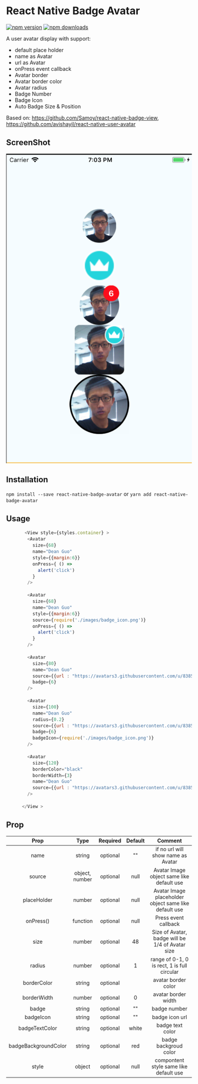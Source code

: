 # React Native Badge Avatar

[![npm version](https://img.shields.io/npm/v/react-native-badge-avatar.svg?style=flat-square)](https://www.npmjs.com/package/react-native-badge-avatar)
[![npm downloads](https://img.shields.io/npm/dm/react-native-badge-avatar.svg?style=flat-square)](https://www.npmjs.com/package/react-native-badge-avatar)

A user avatar display with support:
* default place holder
* name as Avatar
* url as Avatar
* onPress event callback
* Avatar border
* Avatar border color
* Avatar radius
* Badge Number
* Badge Icon
* Auto Badge Size & Position

Based on: https://github.com/Samoy/react-native-badge-view, https://github.com/avishayil/react-native-user-avatar

## ScreenShot
![](./ScreenShot.png)

## Installation

`npm install --save react-native-badge-avatar` or `yarn add react-native-badge-avatar`

## Usage

```js
       <View style={styles.container} >
        <Avatar
          size={68}
          name="Dean Guo"
          style={{margin:6}}
          onPress={ () => 
            alert('click')
          }
        />

        <Avatar
          size={68}
          name="Dean Guo"
          style={{margin:6}}
          source={require('./images/badge_icon.png')}
          onPress={ () => 
            alert('click')
          }
        />

        <Avatar
          size={80}
          name="Dean Guo"
          source={{url : "https://avatars3.githubusercontent.com/u/8385255?s=460&v=4" }}
          badge={6}
        />

        <Avatar
          size={100}
          name="Dean Guo"
          radius={0.2}
          source={{url : "https://avatars3.githubusercontent.com/u/8385255?s=460&v=4" }}
          badge={6}
          badgeIcon={require('./images/badge_icon.png')}
        />

        <Avatar
          size={120}
          borderColor="black"
          borderWidth={3}
          name="Dean Guo"
          source={{url : "https://avatars3.githubusercontent.com/u/8385255?s=460&v=4" }}
        />

      </View >
```

## Prop
|Prop|Type|Required|Default|Comment|
|:----:|:---:|:---:|:---:|:----:|
|name|string|optional|""|if no url will show name as Avatar|
|source|object, number|optional|null|Avatar Image object same like default use|
|placeHolder|number|optional|null|Avatar Image placeholder object same like default use|
|onPress()|function|optional|null|Press event callback|
|size|number|optional|48|Size of Avatar, badge will be 1/4 of Avatar size|
|radius|number|optional|1| range of 0-1, 0 is rect, 1 is full circular|
|borderColor|string|optional||avatar border color|
|borderWidth|number|optional|0|avatar border width|
|badge|string|optional|""|badge number|
|badgeIcon|string|optional|""|badge icon url|
|badgeTextColor|string|optional|white|badge text color|
|badgeBackgroundColor|string|optional|red|badge backgroud color|
|style|object|optional|null|compontent style same like default use|

